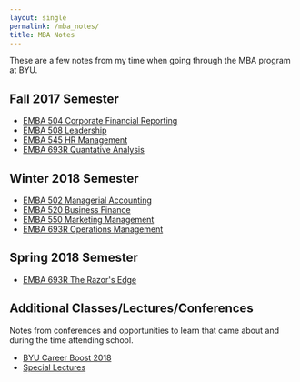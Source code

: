 ```yaml
---
layout: single
permalink: /mba_notes/
title: MBA Notes
---
```

These are a few notes from my time when going through the MBA program at BYU.

## Fall 2017 Semester

* [EMBA 504 Corporate Financial Reporting][corporate_reporting]
* [EMBA 508 Leadership][leadership]
* [EMBA 545 HR Management][hr_management]
* [EMBA 693R Quantative Analysis][quant]

## Winter 2018 Semester

* [EMBA 502 Managerial Accounting][managerial_accounting]
* [EMBA 520 Business Finance][finance]
* [EMBA 550 Marketing Management][marketing]
* [EMBA 693R Operations Management][ops]

## Spring 2018 Semester

* [EMBA 693R The Razor's Edge][razors_edge]

## Additional Classes/Lectures/Conferences

Notes from conferences and opportunities to learn that came about and during the time attending school.

* [BYU Career Boost 2018][career_boost_2018]
* [Special Lectures][special]

[corporate_reporting]: /mba_notes/corporate_reporting.html
[leadership]: /mba_notes/leadership.html
[hr_management]: /mba_notes/hr_management.html
[quant]: /mba_notes/quantative_analysis.html

[managerial_accounting]: /mba_notes/managerial_accounting.html
[finance]: /mba_notes/business_finance.html
[marketing]: /mba_notes/marketing_management.html
[ops]: /mba_notes/operations_management.html

[razors_edge]: /mba_notes/razors_edge.html

[career_boost_2018]: /mba_notes/career_boost_2018.html
[special]: /mba_notes/special_lectures.html
